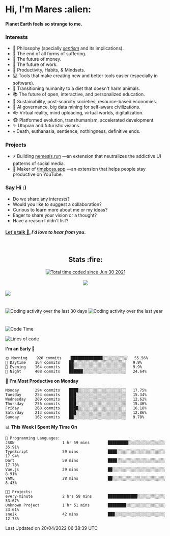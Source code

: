 <h1>Hi, I'm Mares :alien:</h1>

#### Planet Earth feels so strange to me.

### **Interests**

- 🌊 Philosophy (specially [_sentism_][sentismmedium] and its implications).
- 🎯 The end of all forms of suffering.
- 💸 The future of money.
- 💼 The future of work.
- 🧠 Productivity, Habits, & Mindsets.
- 💻 Tools that make creating new and better tools easier (especially in software).
- 🥗 Transitioning humanity to a diet that doesn't harm animals.
- 📚 The future of open, interactive, and personalized education.
- 🌱 Sustainability, post-scarcity societies, resource-based economies.
- 🤖 AI governance, big data mining for self-aware civilizations.
- 👓 Virtual reality, mind uploading, virtual worlds, digitalization.
- 🐵 Platformed evolution, transhumanism, accelerated development.
- ✨ Utopian and futuristic visions.
- 💀 Death, euthanasia, sentience, nothingness, definitive ends.


### **Projects**

- ⚡ Building [nemesis.run](https://nemesis.run) —an extension that neutralizes the addictive UI patterns of social media.
- 💎 Maker of [timeboss.app](https://timeboss.app) —an extension that helps people stay productive on YouTube.


### **Say Hi :)**

- Do we share any interests?
- Would you like to suggest a collaboration?
- Curious to learn more about me or my ideas?
- Eager to share your vision or a thought?
- Have a reason I didn't list?

#### [Let's talk :wave:.](mailto:mareszhar@gmail.com) _I'd love to hear from you_.

[sentismmedium]: https://medium.com/@mareszhar/born-a-prisoner-a-reflection-about-life-its-struggles-and-a-plan-to-escape-d8566ce9b026

<br>

<h2 align="center">Stats :fire:</h2>

<div align="center">
  <a href="https://wakatime.com/@cfdc0e0d-4860-4b62-9ff0-cb659185525e">
    <img src="https://wakatime.com/badge/user/cfdc0e0d-4860-4b62-9ff0-cb659185525e.svg" alt="Total time coded since Jun 30 2021" />
  </a>
</div>

<br>

<!-- 
Add or remove this: 
&dates=B1AAB3FF 
...or this...
&date_format=M%20j%5B%2C%20Y%5D
from the *streak stats URL below* if they get bugged and aren't updating: 
-->

<div align="center">
  <img src="https://github-readme-streak-stats.herokuapp.com?user=mareszhar&theme=black-ice&hide_border=true&stroke=FFFFFF15&ring=DF8FFE&fire=DF8FFE&currStreakLabel=DF8FFE&background=1A232A&currStreakNum=86FFAB&dates=B1AAB3FF&date_format=M%20j%5B%2C%20Y%5D">
</div>

<br>

<img src="https://activity-graph.herokuapp.com/graph?username=mareszhar&theme=nord&bg_color=00000000&color=979797&line=DF8FFE&point=00000000&area=true&hide_border=true">

<br>

<h1></h1>

<img src="https://wakatime.com/share/@mares/5df0ff02-9c79-41b4-b540-51dc9c65a57b.svg" alt="Coding activity over the last 30 days" />
<img src="https://wakatime.com/share/@mares/ea89ba71-f374-40af-930c-e0655909fe37.svg" alt="Coding activity over the last year" />

<h1></h1>

<!--START_SECTION:waka-->
![Code Time](http://img.shields.io/badge/Code%20Time-515%20hrs%2048%20mins-blue)

![Lines of code](https://img.shields.io/badge/From%20Hello%20World%20I%27ve%20Written-132%20Thousand%20lines%20of%20code-blue)

**I'm an Early 🐤** 

```text
🌞 Morning    920 commits    ██████████████░░░░░░░░░░░   55.56% 
🌆 Daytime    164 commits    ██░░░░░░░░░░░░░░░░░░░░░░░   9.9% 
🌃 Evening    164 commits    ██░░░░░░░░░░░░░░░░░░░░░░░   9.9% 
🌙 Night      408 commits    ██████░░░░░░░░░░░░░░░░░░░   24.64%

```
📅 **I'm Most Productive on Monday** 

```text
Monday       294 commits    ████░░░░░░░░░░░░░░░░░░░░░   17.75% 
Tuesday      254 commits    ███░░░░░░░░░░░░░░░░░░░░░░   15.34% 
Wednesday    209 commits    ███░░░░░░░░░░░░░░░░░░░░░░   12.62% 
Thursday     256 commits    ███░░░░░░░░░░░░░░░░░░░░░░   15.46% 
Friday       268 commits    ████░░░░░░░░░░░░░░░░░░░░░   16.18% 
Saturday     213 commits    ███░░░░░░░░░░░░░░░░░░░░░░   12.86% 
Sunday       162 commits    ██░░░░░░░░░░░░░░░░░░░░░░░   9.78%

```


📊 **This Week I Spent My Time On** 

```text
💬 Programming Languages: 
JSON                     1 hr 59 mins        █████████░░░░░░░░░░░░░░░░   35.91% 
TypeScript               59 mins             ████░░░░░░░░░░░░░░░░░░░░░   17.94% 
Dart                     59 mins             ████░░░░░░░░░░░░░░░░░░░░░   17.78% 
Vue.js                   29 mins             ██░░░░░░░░░░░░░░░░░░░░░░░   8.91% 
YAML                     28 mins             ██░░░░░░░░░░░░░░░░░░░░░░░   8.43%

🐱‍💻 Projects: 
every-minute             2 hrs 58 mins       █████████████░░░░░░░░░░░░   53.67% 
Unknown Project          1 hr 51 mins        ████████░░░░░░░░░░░░░░░░░   33.61% 
sneik                    42 mins             ███░░░░░░░░░░░░░░░░░░░░░░   12.73%

```


 Last Updated on 20/04/2022 06:38:39 UTC
<!--END_SECTION:waka-->
